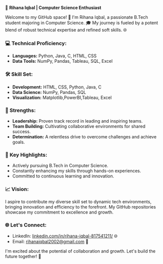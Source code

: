 🚀 **Rihana Iqbal | Computer Science Enthusiast**

Welcome to my GitHub space! 👋 I'm Rihana Iqbal, a passionate B.Tech student majoring in Computer Science. 🎓 My journey is fueled by a potent blend of robust technical expertise and refined soft skills. 🌐

### 💻 Technical Proficiency:
- **Languages:** Python, Java, C, HTML, CSS
- **Data Tools:** NumPy, Pandas, Tableau, SQL, Excel

### 🛠️ Skill Set:
- **Development:** HTML, CSS, Python, Java, C
- **Data Science:** NumPy, Pandas, SQL
- **Visualization:** Matplotlib,PowerBI,Tableau, Excel

### 🌟 Strengths:
- **Leadership:** Proven track record in leading and inspiring teams.
- **Team Building:** Cultivating collaborative environments for shared success.
- **Determination:** A relentless drive to overcome challenges and achieve goals.

### 🚀 Key Highlights:
- Actively pursuing B.Tech in Computer Science.
- Constantly enhancing my skills through hands-on experiences.
- Committed to continuous learning and innovation.

### 📈 Vision:
I aspire to contribute my diverse skill set to dynamic tech environments, bringing innovation and efficiency to the forefront. My GitHub repositories showcase my commitment to excellence and growth.

### 🌐 Let's Connect:
- LinkedIn: [linkedin.com/in/rihana-iqbal-817541211/](#) 🌐
- Email: rihanaiqbal2002@gmail.com 📧

I'm excited about the potential of collaboration and growth. Let's build the future together! 🚀
